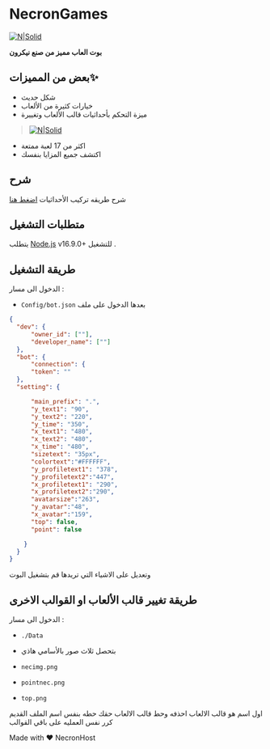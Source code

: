 # NecronGames

[![N|Solid](https://cdn.discordapp.com/attachments/1071975581459161198/1073084626240815134/necron_header0.png?size=4096)](https://discord.gg/nec)


**بوت العاب مميز من صنع نيكرون** 





## بعض من المميزات✨

- شكل حديث 
- خيارات كثيرة من الألعاب
- ميزة التحكم بأحداثيات قالب الألعاب وتغييرة

> [![N|Solid](https://cdn.discordapp.com/attachments/971380635300139028/1100357269524332555/necronpreview.png)](https://discord.gg/nec)

- اكثر من 17 لعبة ممتعة
- اكتشف جميع المزايا بنفسك 

## شرح
شرح طريقه تركيب الأحداثيات [اضغط هنا](https://youtu.be/iGEHCLeCmQw)

## متطلبات التشغيل

يتطلب [Node.js](https://nodejs.org/) v16.9.0+ للتشغيل .

## طريقة التشغيل

الدخول الى مسار :
- `Config/bot.json`
بعدها الدخول على ملف

```json
{
  "dev": { 
      "owner_id": [""], 
      "developer_name": [""]
  },
  "bot": {
      "connection": {
      "token": ""
  },
  "setting": {

      "main_prefix": ".",
      "y_text1": "90",
      "y_text2": "220",
      "y_time": "350",
      "x_text1": "480",
      "x_text2": "480",
      "x_time": "480",
      "sizetext": "35px",
      "colortext":"#FFFFFF",
      "y_profiletext1": "378",
      "y_profiletext2":"447",
      "x_profiletext1": "290",
      "x_profiletext2":"290",
      "avatarsize":"263",
      "y_avatar":"48",
      "x_avatar":"159",
      "top": false, 
      "point": false

    }
  }
}

```

وتعديل على الاشياء التي تريدها قم بتشغيل البوت

## طريقة تغيير قالب الألعاب او القوالب الاخرى

الدخول الى مسار :
- `./Data`
- بتحصل ثلاث صور بالأسامي هاذي



- `necimg.png`

- `pointnec.png`

- `top.png`

اول اسم هو قالب الالعاب احذفه وحط قالب الالعاب حقك
حطه بنفس اسم الملف القديم 
كرر نفس العمليه على باقي القوالب


Made with ❤️ NecronHost

